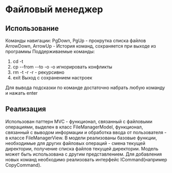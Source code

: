 # Файловый менеджер
## Использование
Команды навигации:
PgDown, PgUp - прокрутка списка файлов
ArrowDown, ArrowUp - История команд, сохраняется при выходе из программы
Поддерживаемые команды:
1. cd -t <target>
2. cp --from <from> --to <to> -o
-o игнорировать конфликты
3. rm -t <target> -r
-r - рекурсивно
4. exit
Выход с сохранением настроек

Для вывода подсказки по команде достаточно набрать любую команду и нажать enter

## Реализация
Использован паттерн MVC - функционал, связанный с файловыми операциями, выделен в класс FileManagerModel, функционал, связанный с выводом информации и обработка ввода от пользователя - в классе FileManagerView.
В модели реализованы базовые функции, необходимые для других файловых операций - смена текущей директории, получение списка файлов текущей директории.
Модель может быть использована с другим представлением. Для добавления новых команд необходимо реализовать интерфейс ICommand(например CopyCommand).
